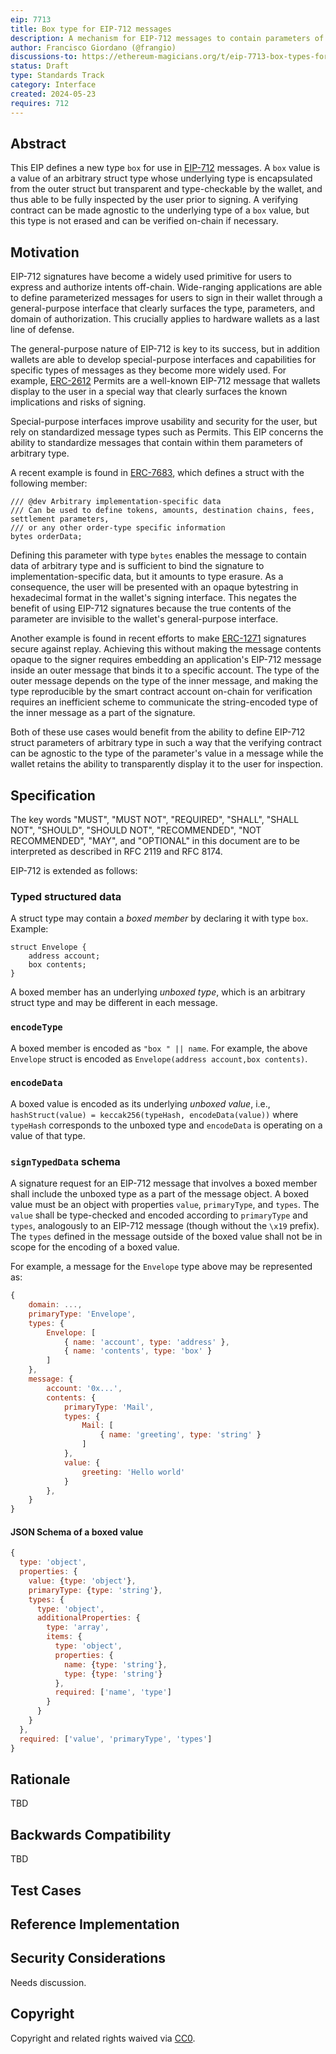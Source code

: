```yaml
---
eip: 7713
title: Box type for EIP-712 messages
description: A mechanism for EIP-712 messages to contain parameters of arbitrary type
author: Francisco Giordano (@frangio)
discussions-to: https://ethereum-magicians.org/t/eip-7713-box-types-for-eip-712-messages/20092
status: Draft
type: Standards Track
category: Interface
created: 2024-05-23
requires: 712
---
```


## Abstract

This EIP defines a new type `box` for use in [EIP-712](./eip-712.md) messages. A `box` value is a value of an arbitrary struct type whose underlying type is encapsulated from the outer struct but transparent and type-checkable by the wallet, and thus able to be fully inspected by the user prior to signing. A verifying contract can be made agnostic to the underlying type of a `box` value, but this type is not erased and can be verified on-chain if necessary.

## Motivation

EIP-712 signatures have become a widely used primitive for users to express and authorize intents off-chain. Wide-ranging applications are able to define parameterized messages for users to sign in their wallet through a general-purpose interface that clearly surfaces the type, parameters, and domain of authorization. This crucially applies to hardware wallets as a last line of defense.

The general-purpose nature of EIP-712 is key to its success, but in addition wallets are able to develop special-purpose interfaces and capabilities for specific types of messages as they become more widely used. For example, [ERC-2612](./eip-2612.md) Permits are a well-known EIP-712 message that wallets display to the user in a special way that clearly surfaces the known implications and risks of signing.

Special-purpose interfaces improve usability and security for the user, but rely on standardized message types such as Permits. This EIP concerns the ability to standardize messages that contain within them parameters of arbitrary type.

A recent example is found in [ERC-7683](https://ercs.ethereum.org/ERCS/erc-7683), which defines a struct with the following member:
```solidity
/// @dev Arbitrary implementation-specific data
/// Can be used to define tokens, amounts, destination chains, fees, settlement parameters,
/// or any other order-type specific information
bytes orderData;
```
Defining this parameter with type `bytes` enables the message to contain data of arbitrary type and is sufficient to bind the signature to implementation-specific data, but it amounts to type erasure. As a consequence, the user will be presented with an opaque bytestring in hexadecimal format in the wallet's signing interface. This negates the benefit of using EIP-712 signatures because the true contents of the parameter are invisible to the wallet's general-purpose interface.

Another example is found in recent efforts to make [ERC-1271](./eip-1271.md) signatures secure against replay. Achieving this without making the message contents opaque to the signer requires embedding an application's EIP-712 message inside an outer message that binds it to a specific account. The type of the outer message depends on the type of the inner message, and making the type reproducible by the smart contract account on-chain for verification requires an inefficient scheme to communicate the string-encoded type of the inner message as a part of the signature.

Both of these use cases would benefit from the ability to define EIP-712 struct parameters of arbitrary type in such a way that the verifying contract can be agnostic to the type of the parameter's value in a message while the wallet retains the ability to transparently display it to the user for inspection.

## Specification

The key words "MUST", "MUST NOT", "REQUIRED", "SHALL", "SHALL NOT", "SHOULD", "SHOULD NOT", "RECOMMENDED", "NOT RECOMMENDED", "MAY", and "OPTIONAL" in this document are to be interpreted as described in RFC 2119 and RFC 8174.

EIP-712 is extended as follows:

### Typed structured data

A struct type may contain a *boxed member* by declaring it with type `box`. Example:

```solidity
struct Envelope {
    address account;
    box contents;
}
```

A boxed member has an underlying *unboxed type*, which is an arbitrary struct type and may be different in each message.

### `encodeType`

A boxed member is encoded as `"box " || name`. For example, the above `Envelope` struct is encoded as `Envelope(address account,box contents)`.

### `encodeData`

A boxed value is encoded as its underlying *unboxed value*, i.e., `hashStruct(value) = keccak256(typeHash, encodeData(value))` where `typeHash` corresponds to the unboxed type and `encodeData` is operating on a value of that type.

### `signTypedData` schema

A signature request for an EIP-712 message that involves a boxed member shall include the unboxed type as a part of the message object. A boxed value must be an object with properties `value`, `primaryType`, and `types`. The `value` shall be type-checked and encoded according to `primaryType` and `types`, analogously to an EIP-712 message (though without the `\x19` prefix). The `types` defined in the message outside of the boxed value shall not be in scope for the encoding of a boxed value.

For example, a message for the `Envelope` type above may be represented as:

```js
{
    domain: ...,
    primaryType: 'Envelope',
    types: {
        Envelope: [
            { name: 'account', type: 'address' },
            { name: 'contents', type: 'box' }
        ]
    },
    message: {
        account: '0x...',
        contents: {
            primaryType: 'Mail',
            types: {
                Mail: [
                    { name: 'greeting', type: 'string' }
                ]
            },
            value: {
                greeting: 'Hello world'
            }
        },
    }
}
```

#### JSON Schema of a boxed value

```js
{
  type: 'object',
  properties: {
    value: {type: 'object'},
    primaryType: {type: 'string'},
    types: {
      type: 'object',
      additionalProperties: {
        type: 'array',
        items: {
          type: 'object',
          properties: {
            name: {type: 'string'},
            type: {type: 'string'}
          },
          required: ['name', 'type']
        }
      }
    }
  },
  required: ['value', 'primaryType', 'types']
}
```

## Rationale

<!--
  The rationale fleshes out the specification by describing what motivated the design and why particular design decisions were made. It should describe alternate designs that were considered and related work, e.g. how the feature is supported in other languages.

  The current placeholder is acceptable for a draft.

  TODO: Remove this comment before submitting
-->

TBD

## Backwards Compatibility

<!--

  This section is optional.

  All EIPs that introduce backwards incompatibilities must include a section describing these incompatibilities and their severity. The EIP must explain how the author proposes to deal with these incompatibilities. EIP submissions without a sufficient backwards compatibility treatise may be rejected outright.

  The current placeholder is acceptable for a draft.

  TODO: Remove this comment before submitting
-->

TBD

## Test Cases

<!--
  This section is optional for non-Core EIPs.

  The Test Cases section should include expected input/output pairs, but may include a succinct set of executable tests. It should not include project build files. No new requirements may be introduced here (meaning an implementation following only the Specification section should pass all tests here.)
  If the test suite is too large to reasonably be included inline, then consider adding it as one or more files in `../assets/eip-####/`. External links will not be allowed

  TODO: Remove this comment before submitting
-->

## Reference Implementation

<!--
  This section is optional.

  The Reference Implementation section should include a minimal implementation that assists in understanding or implementing this specification. It should not include project build files. The reference implementation is not a replacement for the Specification section, and the proposal should still be understandable without it.
  If the reference implementation is too large to reasonably be included inline, then consider adding it as one or more files in `../assets/eip-####/`. External links will not be allowed.

  TODO: Remove this comment before submitting
-->

## Security Considerations

<!--
  All EIPs must contain a section that discusses the security implications/considerations relevant to the proposed change. Include information that might be important for security discussions, surfaces risks and can be used throughout the life cycle of the proposal. For example, include security-relevant design decisions, concerns, important discussions, implementation-specific guidance and pitfalls, an outline of threats and risks and how they are being addressed. EIP submissions missing the "Security Considerations" section will be rejected. An EIP cannot proceed to status "Final" without a Security Considerations discussion deemed sufficient by the reviewers.

  The current placeholder is acceptable for a draft.

  TODO: Remove this comment before submitting
-->

Needs discussion.

## Copyright

Copyright and related rights waived via [CC0](../LICENSE.md).
